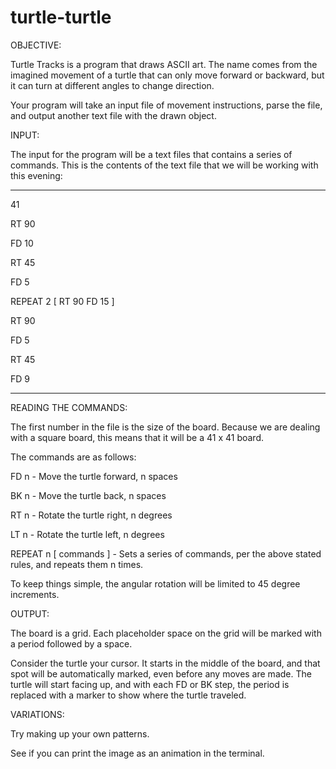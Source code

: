 # turtle-turtle

OBJECTIVE:

Turtle Tracks is a program that draws ASCII art. The name comes from the imagined movement of a turtle that can only move forward or backward, but it can turn at different angles to change direction.

Your program will take an input file of movement instructions, parse the file, and output another text file with the drawn object.



INPUT:

The input for the program will be a text files that contains a series of commands. This is the contents of the text file that we will be working with this evening:

____________________________________________________

41 

RT 90

FD 10

RT 45

FD 5

REPEAT 2 [ RT 90 FD 15 ]

RT 90

FD 5

RT 45

FD 9

______________________________________________________



READING THE COMMANDS:

The first number in the file is the size of the board. Because we are dealing with a square board, this means that it will be a 41 x 41 board. 

The commands are as follows:

FD n - Move the turtle forward, n spaces

BK n - Move the turtle back, n spaces 

RT n - Rotate the turtle right, n degrees

LT n - Rotate the turtle left, n degrees

REPEAT n [ commands ] - Sets a series of commands, per the above stated rules, and repeats them n times.

To keep things simple, the angular rotation will be limited to 45 degree increments. 



OUTPUT:

The board is a grid. Each placeholder space on the grid will be marked with a period followed by a space.

Consider the turtle your cursor. It starts in the middle of the board, and that spot will be automatically marked, even before any moves are made. The turtle will start facing up, and with each FD or BK step, the period is replaced with a marker to show where the turtle traveled. 



VARIATIONS:

Try making up your own patterns. 

See if you can print the image as an animation in the terminal. 

